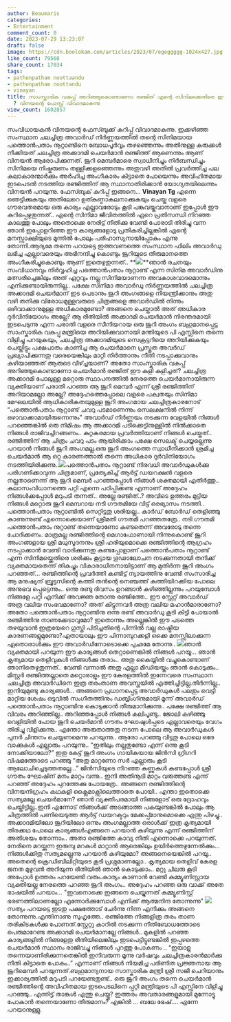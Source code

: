 ```yaml
---
author: Beaumaris
categories:
- Entertainment
comment_count: 0
date: 2023-07-29 13:23:07
draft: false
image: https://cdn.boolokam.com/articles/2023/07/egeggggg-1024x427.jpg
like_count: 79560
share_count: 17034
tags:
- pathonpatham noottaandu
- pathonpatham noottandu
- vinayan
title: സാംസ്കാരിക വകുപ്പ് അറിഞ്ഞുകൊണ്ടാണോ രഞ്ജിത് എന്റെ സിനിമക്കെതിരെ ഈ കളി കളിച്ചത്
  ? വിനയന്റെ പോസ്റ്റ് വിവാദമാകുന്നു
view_count: 1602857
---
```


സംവിധായകൻ വിനയന്റെ ഫേസ്ബുക്ക് കുറിപ്പ് വിവാദമാകുന്നു. ഇക്കഴിഞ്ഞ സംസ്ഥാന ചലച്ചിത്ര അവാർഡ് നിർണ്ണയത്തിൽ തന്റെ സിനിമയായ പത്തൊൻപതാം നൂറ്റാണ്ടിനെ ബോധപൂർവ്വം തഴഞ്ഞെന്നും അതിനുള്ള കരുക്കൾ നീക്കിയത് ചലച്ചിത്ര അക്കാദമി ചെയർമാൻ രഞ്ജിത്ത് ആണെന്നും ആണ് വിനയൻ ആരോപിക്കുന്നത്. ജൂറി മെമ്പർമാരെ സ്വാധീനിച്ചും നിർബന്ധിച്ചും സിനിമയെ നിഷ്കരുണം തള്ളിക്കളഞ്ഞെന്നും അതുവഴി അതിൽ പ്രവർത്തിച്ച പല കലാകാരന്മാർക്കും അർഹിച്ച അംഗീകാരം കിട്ടാതെ പോയെന്നും അവിഹിതമായ ഇടപെടൽ നടത്തിയ രഞ്ജിത്തിന് ആ സ്ഥാനാതിരിക്കാൻ യോഗ്യതയിലെന്നും വിനയൻ പറയുന്നു. ഫേസ്ബുക് കുറിപ്പ് ഇങ്ങനെ... **[](https://cdn.boolokam.com/articles/2023/07/fwfwfgg-1.jpg)Vinayan Tg** എന്നെ ഞെട്ടിക്കുകയും അതിലേറെ ഉത്കണ്ഠാകുലനാക്കുകയും ചെയ്ത വളരെ ഗൗരവതരമായ ഒരു കാര്യം എല്ലാവരോടും കൂടി പങ്കുവയ്കുവാനാണ് ഇപ്പോൾ ഈ കുറിപ്പെഴുതുന്നത്.. എന്റെ സിനിമാ ജീവിതത്തിൽ ഏറെ പ്രതിസന്ധി നിറഞ്ഞ കാലത്തു പോലും അതൊക്കെ നേരിട്ട് നീതിക്കു വേണ്ടി പോരാടി തിരിച്ചു വന്ന ഞാൻ ഇപ്പോളറിഞ്ഞ ഈ കാര്യങ്ങളോടു പ്രതികരിച്ചില്ലങ്കിൽ എന്റെ മനസ്സാക്ഷിയുടെ മുന്നിൽ പോലും പരിഹാസ്യനായിപ്പോകും എന്നു തോന്നി.ആദ്യമേ തന്നെ പറയട്ടെ ഇത്തവണത്തെ സംസ്ഥാന ഫിലിം അവാർഡു ലഭിച്ച എല്ലാവരെയും അഭിനന്ദിച്ചു കൊണ്ടും ജൂറിയുടെ തീരുമാനത്തെ അംഗീകരിച്ചുകൊണ്ടും ആണ് ഇതെഴുതുന്നത്.. **[![](https://cdn.boolokam.com/articles/2023/07/egeggggg-1024x427.jpg)](https://cdn.boolokam.com/articles/2023/07/egeggggg.jpg)**ഞാൻ രചനയും സംവിധാനവും നിർവ്വഹിച്ച പത്തൊൻപതാം നൂറ്റാണ്ട് എന്ന സിനിമ അവാർഡിനു മത്സരിച്ചെങ്കിലും അത് ഏറ്റവും നല്ല സിനിമയാണന്ന അവകാശവാദമൊന്നും എനിക്കുണ്ടായിരുന്നില്ല.. പക്ഷേ സിനിമാ അവാർഡു നിർണ്ണയത്തിൽ ചലച്ചിത്ര അക്കാദമി ചെയർമാന് ഇട പെടാനും ജുറി അംഗങ്ങളെ നിയന്ത്രിക്കാനും അതു വഴി തനിക്കു വിരോധമുള്ളവരുടെ ചിത്രങ്ങളെ അവാർഡിൽ നിന്നും ഒഴിവാക്കാനുമുള്ള അധികാരമുണ്ടോ? അങ്ങനെ ചെയ്താൽ അത് അധികാര ദുർവിനിയോഗം അല്ലേ? ആ രീതിയിൽ അക്കാദമി ചെയർമാൻ നിരന്തരമായി ഇടപെടുന്നു എന്ന പരാതി വളരെ സീനിയറായ ഒരു ജൂറി അംഗം ബഹുമാനപ്പെട്ട സാംസ്കാരിക വകുപ്പു മന്ത്രിയെ അറിയിക്കുവാനായി മന്തിയുടെ പി എസ്സിനെ തന്നെ വിളിച്ചു പറയുകയും, ചലച്ചിത്ര അക്കാദമിയുടെ സെക്രട്ടറിയെ അറിയിക്കുകയും ചെയ്തിട്ടും പക്ഷപാതം കാണിച്ച ആ ചെയർമാനെ പ്രസ്തുത അവർഡ് പ്രഖ്യാപിക്കുന്നതു വരെയെങ്കിലും മാറ്റി നിർത്താനും നീതി നടപ്പാക്കുവാനും കഴിയാഞ്ഞത് ആരുടെ വീഴ്ച്ചയാണ്? അതോ സാംസ്കാരിക വകുപ്പ് അറിഞ്ഞുകൊണ്ടാണോ ചെയർമാൻ രഞ്ജിത് ഈ കളി കളിച്ചത്? ചലച്ചിത്ര അക്കാദമി പോലുള്ള മറ്റൊരു സ്ഥാപനത്തിൽ നേരത്തെ ചെയർമാനായിരുന്ന വ്യക്തിയാണ് പരാതി പറഞ്ഞ ആ ജൂറി മെമ്പർ എന്ന് ശ്രീ രഞ്ജിത്തിന് അറിയാമല്ലോ അല്ലേ? അദ്ദേഹത്തെപ്പോലെ വളരെ പക്വതയും സിനിമാ മേഘലയിൽ ആധികാരികതയുമുള്ള ജൂറി അംഗമായ ചലച്ചിത്രകാരനോട് “പത്തൊൻപതാം നൂറ്റാണ്ട് ചവറു പടമാണെന്നും സെലക്ഷനിൽ നിന്ന് ഒഴാവാക്കാമായിരുന്നെന്നും" അവാർഡ് നിർണ്ണയം നടക്കുന്ന വേളയിൽ നിങ്ങൾ പറഞ്ഞെങ്കിൽ ഒരു നിമിഷം ആ അക്കാദമി പടിക്കെട്ടിനുള്ളിൽ നിൽക്കാതെ നിങ്ങൾ രാജിവച്ചിറങ്ങണം.. കുറ്റകരമായ പ്രവർത്തിയാണ് നിങ്ങൾ ചെയ്തത്.. രഞ്ജിത്തിന് ആ ചിത്രം ചവറു പടം ആയിരിക്കാം പക്ഷേ സെലക്ട് ചെയ്യല്ലെന്നു പറയാൻ നിങ്ങൾ ജൂറി അംഗമല്ല.ഒരു ജൂറി അംഗത്തെ സ്വാധീനിക്കാൻ ശ്രമിച്ച ചെയർമാൻ ആ ഒറ്റ കാരണത്താൽ തന്നെ അധികാര ദുർവിനിയോഗം നടത്തിയിരിക്കുന്നു..[![](https://cdn.boolokam.com/articles/2023/07/fffffff-4.jpg)](https://cdn.boolokam.com/articles/2023/07/fffffff-4.jpg)പത്തൊൻപതാം നൂറ്റാണ്ട് നിരവധി അവാർഡുകൾക്കു പരിഗണിക്കാവുന്ന ചിത്രമാണ്, പ്രത്യേകിച്ച് ആർട്ട് ഡയറക്ഷൻ വളരെ നല്ലതാണെന്ന് ആ ജൂറി മെമ്പർ പറഞ്ഞപ്പോൾ നിങ്ങൾ ശക്തമായി എതിർത്തു.. കലാസംവിധാനത്തെ പറ്റി എന്നെ പഠിപ്പിക്കണ്ട എന്നാണ് അദ്ദേഹം നിങ്ങൾക്കപ്പോൾ മറുപടി തന്നത്.. അല്ലേ രഞ്ജിത്..? അവിടെ ഉത്തരം മുട്ടിയ നിങ്ങൾ മറ്റൊരു ജൂറി മെമ്പറായ നടി ഗൗതമിയേ വിട്ട് ഒരഭ്യാസം നടത്തി.. പത്തൊൻപതാം നൂറ്റാണ്ടിൽ സെറ്റിട്ടതു ശരിയല്ല.. കാർഡ് ബോർഡ് തെളിഞ്ഞു കാണുന്നുണ്ട് എന്നൊക്കെയാണ് ശ്രീമതി ഗൗതമി പറഞ്ഞതത്രേ.. നടി ഗൗതമി പത്തൊൻപതാം നുറ്റാണ്ട് തന്നെയാണോ കണ്ടതെന്ന് അവരോടു തന്നെ ചോദിക്കണം. മാത്രമല്ല രഞ്ജിത്തിന്റെ മെഗാഫോണായി നിന്നുകൊണ്ട് ജൂറി അംഗങ്ങളായ ശ്രീ മധുസൂദനനും ശ്രീ ഹരിയുമൊക്കെ രഞ്ജിത്തിന്റെ ആഗ്രഹം നടപ്പാക്കാൻ വേണ്ടി വാദിക്കുന്നതു കണ്ടപ്പോളാണ് പത്തൊൻപതാം നൂറ്റാണ്ട് എന്ന സിനിമയ്ക്കെതിരെ ശരിക്കും കൂട്ടായ ഗൂഢാലോചന നടക്കുന്നതായി തനിക്ക് വ്യക്തമായതെന്ന് തികച്ചും വികാരാധീനനായിട്ടാണ് ആ മുതിർന്ന ജൂറി അംഗം പറഞ്ഞത്... രഞ്ജിത്തിന്റെ പ്രവർത്തി കണ്ടിട്ട് ന്യായത്തിനു വേണ്ടി സംസാരിച്ച ആ മനുഷ്യന് ബ്രൂട്ടസിന്റെ കത്തി തൻന്റെ നെഞ്ചത്ത് കുത്തിയിറക്കിയ പോലെ അനുഭവ പ്പെട്ടെന്നും.. ഒന്നു രണ്ടു ദിവസം ഉറങ്ങാൻ കഴിഞ്ഞില്ലന്നും പറയുമ്പോൾ നിങ്ങളേ പറ്റി എനിക്ക് അവജ്ഞ തോന്നു രഞ്ജിത്തേ.. ഈ സ്റ്റേറ്റ് അവാർഡ് അത്ര വലിയ സംഭവമാണോ? അത് കിട്ടുന്നവർ അത്ര വലിയ മഹാൻമാരാണോ? അതോ പത്തൊൻപതാം നൂറ്റാണ്ടിനു ഒന്നു രണ്ട് അവാർഡു കൂടി കിട്ടി പോയാൽ രഞ്ജിത്തിനു നാണക്കേടാവുമോ? ഇതൊന്നും അല്ലെങ്കില്‍ ഈ പടത്തെ തഴയുവാൻ ഇത്രയേറെ ഗുസ്തി പിടിച്ചതിന്റെ പിന്നിൽ വല്ല രാഷ്ട്രീയ കാരണങ്ങളുമുണ്ടോ?ഏതായാലും ഈ പിന്നാമ്പുറക്കളി ഒക്കെ മനസ്സിലാക്കുന്ന ഏതൊരാൾക്കും ഈ അവാർഡിനോടൊക്കെ പുഛമേ തോന്നു.. [![](https://cdn.boolokam.com/articles/2023/07/fwffff-2-1024x538.jpg)](https://cdn.boolokam.com/articles/2023/07/fwffff-2.jpg)ഞാൻ വ്യക്തമായി പറയുന്ന ഈ കാര്യങ്ങൾ തെറ്റാണെങ്കില്‍ നിങ്ങൾ പറയൂ... ഞാൻ കൃത്യമായ തെളിവുകൾ നിങ്ങൾക്കു തരാം.. അതു കൈയ്യിൽ വച്ചുകൊണ്ടാണ് ഞാനിതെഴുതുന്നത്.. വേണ്ടി വന്നാൽ അതു എല്ലാ മീഡിയയ്കും ഞാന്‍ കൊടുക്കും.. മിസ്റ്റർ രഞ്ജിത്തല്ലാതെ മറ്റൊരാളും ഈ കേരളത്തിൽ ഇന്നേവരെ സംസ്ഥാന ചലച്ചിത്ര അവാർഡിനെ ഇത്ര തരംതാണ അവസ്തയിൽ എത്തിച്ചിട്ടില്ല.തീർന്നില്ല.. ഇനിയുമുണ്ടു കാര്യങ്ങൾ... അങ്ങനെ പ്രധാനപ്പെട്ട അവാർഡുകൾ പലതും വെട്ടി മാറ്റിയ ശേഷം ഒടുവിൽ സംഗീതത്തിനും ഡബ്ബിംഗിനുമായി മൂന്ന് അവാർഡ് പത്തൊൻപതാം നൂറ്റാണ്ടിനു കൊടുക്കാൻ തീരുമാനിക്കുന്നു.. പക്ഷേ രഞ്ജിത്ത് ആ വിവരം അറിഞ്ഞില്ല.. അറിഞ്ഞപ്പോൾ നിങ്ങൾ കലിപൂണ്ടു.. ജോലി കഴിഞ്ഞു വെളിയിൽ പോയ ജൂറി ചെയർമാൻ ഗൗതം ഘോഷുൾപ്പടെ എല്ലാവരെയും വേഗം തിരിച്ചു വിളിക്കുന്നു.. എന്തോ അരുതാത്തതു നടന്ന പോലെ ആ അവാർഡുകൾ പുനർ ചിന്തനം ചെയ്യണമെന്നു പറയുന്നു.. ആരോ പറഞ്ഞു വിട്ടതു പോലെ ഒരേ വാക്കുകൾ എല്ലാരും പറയുന്നു.. “ഇതിലും നല്ലതുണ്ടോ എന്ന് ഒന്നു കൂടി നോക്കിയാലോ?” ഇതു കേട്ട് ജൂറി അംഗം ഗായികയായ ജിൻസി ഗ്രിഗറി വിഷമത്തോടെ പറഞ്ഞു “അതു മാറ്റണോ സർ എല്ലാരും കൂടി ആലോചിച്ചെടുത്തതല്ലേ...” ജിൻസിയുടെ നിറഞ്ഞ കണ്ണുകൾ കണ്ടപ്പോൾ ശ്രീ ഗൗതം ഘോഷിന് മനം മാറ്റം വന്നു.. ഇനി അതിനൂടി മാറ്റം വരുത്തണ്ട എന്ന് പറഞ്ഞ് അദ്ദേഹം പുറത്തേക്കു പോയത്രേ.. അങ്ങനെ രഞ്ജിത്തിന്റെ വിനയനിഗ്രഹം കഥകളി ക്ലൈമാക്സിലെത്താതെ പോയി.. എന്താ ഇതൊക്കെ സത്യമല്ലേ ചെയർമാനേ? ഞാൻ വ്യക്തിപരമായി നിങ്ങളോട് ഒരു ദ്രോഹവും ചെയ്തിട്ടില്ല..ഇനി എന്നോട് നിങ്ങൾക്ക് അടങ്ങാത്ത പകയുണ്ടങ്കിൽ പോലും ആ ചിത്രത്തിൽ പണിയെടുത്ത ആർട്ട് ഡയറക്ടറും മേക്കപ്പ്മാനുമൊക്കെ എന്തു പിഴച്ചു.. അക്കാദമിയിലോ ജൂറിയിലോ ഒന്നും അംഗമല്ലാത്ത ഒരാൾക്ക് ഇത്ര കൃത്യമായി തിരക്കഥ പോലെ കാര്യങ്ങൾഎങ്ങനെ പറയാൻ കഴിയുന്നു എന്ന് രഞ്ജിത്തിന് അതിശയം തോന്നാം.. അതാ രഞ്ജിത്തേ കാവ്യ നീതി എന്നൊക്കെ പറയുന്നത്. നേരിനെ മറയ്ക്കുന്ന ഇരുമ്പു മറകൾ മാറ്റാൻ ആരെങ്കിലും ഉയിർത്തെഴുന്നേൽക്കും... നിങ്ങൾക്കിതു സത്യമല്ലെന്നു പറയാൻ കഴിയുമോ? അങ്ങനെയെങ്കിൽ പറയൂ.. അതെന്റെ ക്രെഡിബിലിറ്റിയുടെ കൂടി പ്രശ്നമാണല്ലോ.. കൃത്യമായ തെളിവ് കേരള ജനത മുഴുവൻ അറിയുന്ന രീതിയിൽ ഞാൻ കൊടുക്കാം.. മറ്റു ചിലരു കൂടി അപ്പോൾ ഉത്തരം പറയേണ്ടി വരും.കാര്യം കാണാൻ വേണ്ടി കമ്മ്യൂണിസ്റ്റായ വ്യക്തിയല്ല നേരത്തെ പറഞ്ഞ ജൂറി അംഗം.. അദ്ദേഹം പറഞ്ഞ ഒരു വാക്ക് അതേ ഭാഷയിൽ പറയാം... "ഇവനൊക്കെ ഇങ്ങനെ ചെയ്യുന്നത് കമ്മ്യൂണിസ്റ്റ് ഭരണത്തിലാണല്ലോ എന്നോർക്കുമ്പോൾ എനിക്ക് ആത്മനിന്ദ തോന്നുന്നു" [![](https://cdn.boolokam.com/articles/2023/07/qdfffff-2-1024x533.jpg)](https://cdn.boolokam.com/articles/2023/07/qdfffff-2.jpg)സത്യം പറയട്ടെ ഇടതു പക്ഷത്തോട് ചേർന്നു നിന്ന എനിക്കും അങ്ങനെ തോന്നുന്നു.എന്തിനാണു സുഹൃത്തേ.. രഞ്ജിത്തേ നിങ്ങളിത്ര തരം താണ തരികിടകൾക്കു പോണത്.സ്റ്റേറ്റു കാറിൽ നടക്കുന്ന നീതിബോധത്തോടെ പെരുമാറേണ്ട അക്കാദമി ചെയർമാനല്ലേ നിങ്ങൾ.. മുകളിൽ പറഞ്ഞ കാര്യങ്ങളിൽ നിങ്ങളേതു രീതിയിലെങ്കിലും ഇടപെട്ടിട്ടുണ്ടങ്കിൽ ഇപ്പഴത്തെ ചെയർമാൻ സ്ഥാനം രാജിവച്ചു നിങ്ങൾ പുറത്തു പോകണം .. “ഇയാളു തന്നെയാണിരിക്കുന്നതെങ്കിൽ ഇനിവരുന്ന മൂന്നു വർഷവും ചലച്ചിത്രകാരൻമാർക്കു നീതി കിട്ടാതെ പോകും..” എന്നാണ് നിങ്ങൾ നിയമിച്ച പരിണിത പ്രജ്ഞനായ ആ ജൂറിമെമ്പർ പറയുന്നത്.ബഹുമാന്യനായ സാസ്കാരിക മന്ത്രി ശ്രീ സജീ ചെറിയാനും ഇക്കാര്യത്തിൽ മറുപടി പറയേണ്ടതുണ്ട്.. ഒരു ജൂറി അംഗം തന്നെ ചെയർമാൻ രഞ്ജീത്തിന്റെ അവിഹിതമായ ഇടപെടലിനെ പ്പറ്റി മന്ത്രിയുടെ പി എസ്സിനേ വിളിച്ചു പറഞ്ഞു.. എന്നിട്ട് താങ്കൾ എന്തു ചെയ്തു? ഇത്തരം അവതാരങ്ങളുമായി മുന്നോട്ടു പോകാൻ തന്നെയാണോ തീരുമാനം? എങ്കിൽ ... ബലേ ഭേഷ്.... എന്നേ പറയാനുള്ളു.